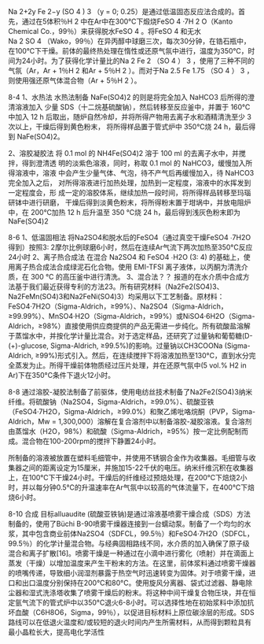 Na 2+2y Fe 2−y (SO 4 ) 3 （y = 0; 0.25）是通过低温固态反应法合成的。首先，通过在5体积％H 2 中在Ar中在300℃下煅烧FeSO 4 ·7H 2 O（Kanto Chemical Co.，99％）来获得脱水FeSO 4 。将FeSO 4 和无水Na 2 SO 4 （Wako，99％）在异丙醇中球磨三次，每次30分钟，在锆石瓶中，在100℃下干燥。前体的最终热处理在惰性或还原气氛中进行，温度为350℃，时间为24小时。为了获得化学计量比的Na 2 Fe 2 （SO 4 ） 3 ，使用了三种不同的气氛（Ar，Ar + 1％H 2 和Ar + 5％H 2 ）。而对于Na 2.5 Fe 1.75 （SO 4 ） 3 ，则使用强还原气体混合物（Ar + 5％H 2 ）。

8-4
1、水热法
水热法制备 NaFe(SO4)2 的则是将完全加入 NaHCO3 后所得的澄清溶液加入
少量 SDS（十二烷基硫酸钠），然后转移至反应釜中，并置于 160℃中加入 12 h 后取出，随炉自然冷却，并将所得产物用去离子水和酒精清洗至少 3 次以上，干燥后得到黄色粉末，
将所得样品置于管式炉中 350℃烧 24 h，最后得到 NaFe(SO4)2。

2、溶胶凝胶法
将 0.1 mol 的 NH4Fe(SO4)2 溶于 100 ml 的去离子水中，并搅拌，得到澄清透
明的淡紫色溶液，同时，称取 0.1 mol 的 NaHCO3，缓慢加入所得溶液中，溶液
中会产生少量气体、气泡，待不产气后再缓慢加入，待 NaHCO3 完全加入之后，
对所得溶液进行加热处理，加热到一定程度，溶液中的水挥发到一定程度会，形
成一定的溶胶体系，继续加热一段时间，将所得样品转移至玛瑙研钵中进行研磨，
干燥后得到淡黄色粉末，将所得粉末置于坩埚中，并放电阻炉中，在 200℃加热
12 h 后升温至 350 ℃烧 24 h，最后得到浅灰色粉末即为 NaFe(SO4)2

8-6
1、低温固相法
将Na2SO4和脱水后的FeSO4（通过真空干燥FeSO4 ∙7H2O得到）按照3: 2摩尔比例球磨6小时，然后在连续Ar气流下两次加热至350°C反应24小时
2、离子热合成法
在混合 Na2SO4 和 FeSO4 ∙H2O (3: 4) 的基础上，使用离子热合成法合成绿泥石化合物。使用 EMI-TFSI 离子液体，以丙酮为清洗介质，在 300 °C 的高压釜中进行清洗。
3、混合法？？
报道的在水介质中合成方法基于我们最近获得专利的方法23。所有研究材料（Na2Fe2(SO4)3、Na2FeMn(SO4)3和Na2FeNi(SO4)3）均采用以下工艺制备。原材料：FeSO4·7H2O（Sigma-Aldrich，≥99%）、Na2SO4（Sigma-Aldrich，≥99.99%）、MnSO4·H2O（Sigma-Aldrich，≥99%）或NiSO4·6H2O（Sigma-Aldrich，≥98%）直接使用供应商提供的产品无需进一步纯化。所有硫酸盐溶解于蒸馏水中，并按化学计量比混合。对于选定样品，还研究了过量钠和葡萄糖(D-(+)-glucose, Sigma-Aldrich, ≥99.5%)的影响。过量钠以CH3COONa (Sigma-Aldrich, ≥99%)形式引入。然后，在连续搅拌下将溶液加热至130°C，直到水分完全蒸发为止。所得干燥前体物质经过压片处理，并在还原气氛中(5 vol.% H2 in Ar)下在350°C条件下退火12小时。

8-8
通过溶胶-凝胶法制备了前驱体，使用电纺丝技术制备了Na2Fe2(SO4)3纳米纤维。将硫酸钠（Na2SO4，Sigma-Aldrich，≥99.0%）、硫酸亚铁（FeSO4·7H2O，Sigma-Aldrich，≥99.0%）和聚乙烯吡咯烷酮（PVP，Sigma-Aldrich，Mw = 1,300,000）溶解在复合溶剂中以制备溶胶-凝胶溶液。复合溶剂由蒸馏水（H2O，98%）和硫酸（Sigma-Aldrich，≥95%）按一定比例配制而成。混合物在100-200rpm的搅拌下静置24小时。

所制备的溶液被放置在塑料毛细管中，并使用不锈钢合金作为收集器。毛细管与收集器之间的距离设定为15厘米，并施加15-22千伏的电压。纳米纤维沉积在收集器上，在100℃下干燥24小时。干燥后的纤维经过预焙处理，在200℃下焙烧2小时，并以每分钟0.5℃的升温速率在Ar气氛中以较高的气体流量下，在400℃下焙烧6小时。

8-10
合成 目标alluaudite (硫酸亚铁钠)是通过溶液基喷雾干燥合成（SDS）方法制备的，使用了Büchi B-90喷雾干燥器连接到一台蠕动泵。制备了一个均匀的水浆，其中包含商业前体Na2SO4（SDFCL，99.5％）和FeSO4·7H2O（SDFCL，99.5％）的化学计量混合物。与经典固相路线不同，水介质的加入确保了原子级混合和离子扩散[16]。喷雾干燥是一种通过在小滴中进行雾化（喷射）并在滴面上蒸发（干燥）以增加温度来产生干粉末的方法。在这里，前体浆料通过喷雾干燥器的喷嘴传递，导致细小润湿剂暴露于热空气时迅速转变为固体。对于喷雾干燥，进口和出口温度分别保持在200°C和80°C。使用旋风分离器、袋式过滤器、静电除尘器和湿式洗涤塔收集了喷雾干燥后的粉末。将这种中间干燥复合物压块，并在恒定氩气流下的管式炉中以350°C退火6-8小时。可以选择性地在初始浆料中添加抗坏血酸（C6H8O6，Sigma，99％），以促进目标材料上原位碳涂层的形成。SDS路线可以在低退火温度和/或较短的退火时间内产生所需材料，从而得到颗粒具有最小晶粒长大，提高电化学活性